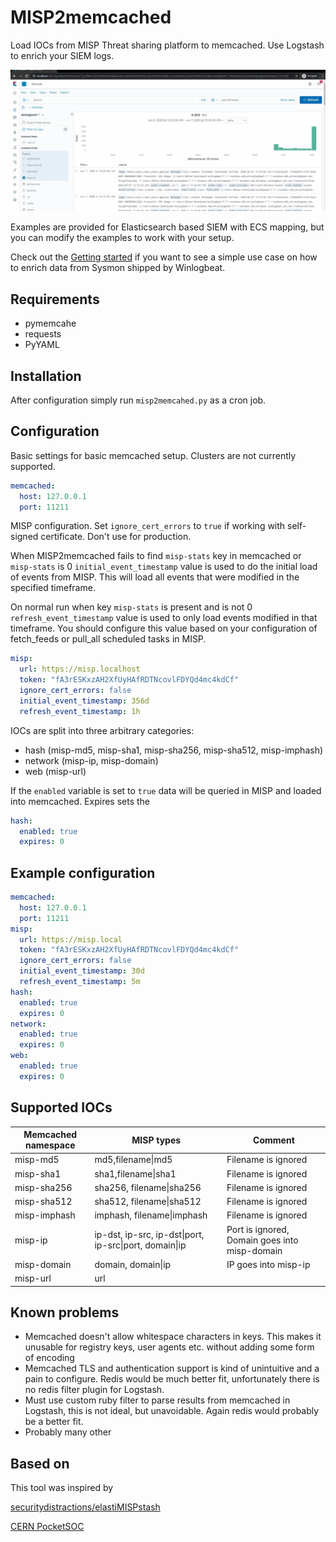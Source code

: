 # MISP2memcached

Load IOCs from MISP Threat sharing platform to memcached. Use Logstash to enrich your SIEM logs.

![Final result](./docs/images/kibana_scripted_field.gif)

Examples are provided for Elasticsearch based SIEM with ECS mapping, but you can modify the examples to work with your setup.

Check out the [Getting started](./docs/getting_started.md) if you want to see a simple use case on how to enrich data from Sysmon shipped by Winlogbeat.

## Requirements

- pymemcahe
- requests
- PyYAML

## Installation

After configuration simply run `misp2memcahed.py` as a cron job.

## Configuration

Basic settings for basic memcached setup. Clusters are not currently supported.

```yaml
memcached:
  host: 127.0.0.1
  port: 11211
```

MISP configuration. Set `ignore_cert_errors` to `true` if working with self-signed certificate. Don't use for production. 

When MISP2memcached fails to find `misp-stats` key in memcached or `misp-stats` is 0 `initial_event_timestamp` value is used to do the initial
load of events from MISP. This will load all events that were modified in the specified timeframe. 

On normal run when key `misp-stats` is present and is not 0 `refresh_event_timestamp` value is used to only load events modified in
that timeframe. You should configure this value based on your configuration of fetch_feeds or pull_all scheduled tasks in MISP.
```yaml
misp:
  url: https://misp.localhost
  token: "fA3rESKxzAH2XfUyHAfRDTNcovlFDYQd4mc4kdCf"
  ignore_cert_errors: false
  initial_event_timestamp: 356d
  refresh_event_timestamp: 1h
```

IOCs are split into three arbitrary categories:
- hash (misp-md5, misp-sha1, misp-sha256, misp-sha512, misp-imphash)
- network (misp-ip, misp-domain)
- web (misp-url)

If the `enabled` variable is set to `true` data will be queried in MISP and loaded into memcached. Expires sets the  
```yaml
hash:
  enabled: true
  expires: 0
```

## Example configuration

```yaml
memcached:
  host: 127.0.0.1
  port: 11211
misp:
  url: https://misp.local
  token: "fA3rESKxzAH2XfUyHAfRDTNcovlFDYQd4mc4kdCf"
  ignore_cert_errors: false
  initial_event_timestamp: 30d
  refresh_event_timestamp: 5m
hash:
  enabled: true
  expires: 0
network:
  enabled: true
  expires: 0
web:
  enabled: true
  expires: 0
```

## Supported IOCs

| Memcached namespace | MISP types                                             | Comment                                       |
|---------------------|--------------------------------------------------------|-----------------------------------------------|
| misp-md5            | md5,filename\|md5                                      | Filename is ignored                           |
| misp-sha1           | sha1,filename\|sha1                                    | Filename is ignored                           |
| misp-sha256         | sha256, filename\|sha256                               | Filename is ignored                           |
| misp-sha512         | sha512, filename\|sha512                               | Filename is ignored                           |
| misp-imphash        | imphash, filename\|imphash                             | Filename is ignored                           |
| misp-ip             | ip-dst, ip-src, ip-dst\|port, ip-src\|port, domain\|ip | Port is ignored, Domain goes into misp-domain |
| misp-domain         | domain, domain\|ip                                     | IP goes into misp-ip                          |
| misp-url            | url                                                    |                                               |

## Known problems

- Memcached doesn't allow whitespace characters in keys. This makes it unusable for registry keys, user agents etc. without adding some form of encoding
- Memcached TLS and authentication support is kind of unintuitive and a pain to configure. Redis would be much better fit, 
unfortunately there is no redis filter plugin for Logstash.
- Must use custom ruby filter to parse results from memcached in Logstash, this is not ideal, but unavoidable. Again redis
would probably be a better fit.
- Probably many other

## Based on

This tool was inspired by 

[securitydistractions/elastiMISPstash](https://github.com/securitydistractions/elastimispstash)

[CERN PocketSOC](https://gitlab.cern.ch/wlcg-soc-wg/PocketSOC/-/blob/master/components/zeek/config/memcached_misp.sh)
